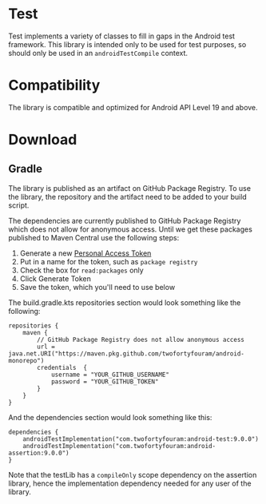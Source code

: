 # Test
Test implements a variety of classes to fill in gaps in the Android test framework.  This library is intended only to be used for test purposes, so should only be used in an `androidTestCompile` context.

<!--
# API Reference
JavaDocs for the library are published [here](http://twofortyfouram.github.io/android-test).
-->

# Compatibility
The library is compatible and optimized for Android API Level 19 and above.


# Download
## Gradle
The library is published as an artifact on GitHub Package Registry.  To use the library, the repository and the artifact need to be added to your build script.

The dependencies are currently published to GitHub Package Registry which does not allow for anonymous access.  Until we get these packages published to Maven Central use the following steps:

1. Generate a new [Personal Access Token](https://github.com/settings/tokens/new)
1. Put in a name for the token, such as `package registry`
1. Check the box for `read:packages` only
1. Click Generate Token
1. Save the token, which you'll need to use below

The build.gradle.kts repositories section would look something like the following:

    repositories {
        maven {
            // GitHub Package Registry does not allow anonymous access
            url = java.net.URI("https://maven.pkg.github.com/twofortyfouram/android-monorepo")
            credentials  {
                username = "YOUR_GITHUB_USERNAME"
                password = "YOUR_GITHUB_TOKEN"
            }
        }
    }

And the dependencies section would look something like this:

    dependencies {
        androidTestImplementation("com.twofortyfouram:android-test:9.0.0")
        androidTestImplementation("com.twofortyfouram:android-assertion:9.0.0")
    }


Note that the testLib has a `compileOnly` scope dependency on the assertion library, hence the implementation dependency needed for any user of the library.
<!--
# History
* 1.0.0: Initial release
* 1.0.1: Disable running ProGuard, to fix RuntimeInvisibleParameterAnnotations error
* 1.0.2: Update Android Gradle plugin, which changed the generated BuildConfig
* 1.0.5: Reupload artifacts with source and JavaDoc for inclusion in jCenter
* 2.0.0: Changed interface of ActivityTestUtil for the new AndroidJUnitRunner
* 3.0.0: Changed interface of FeatureContextWrapper to support Android Marshmallow
-->